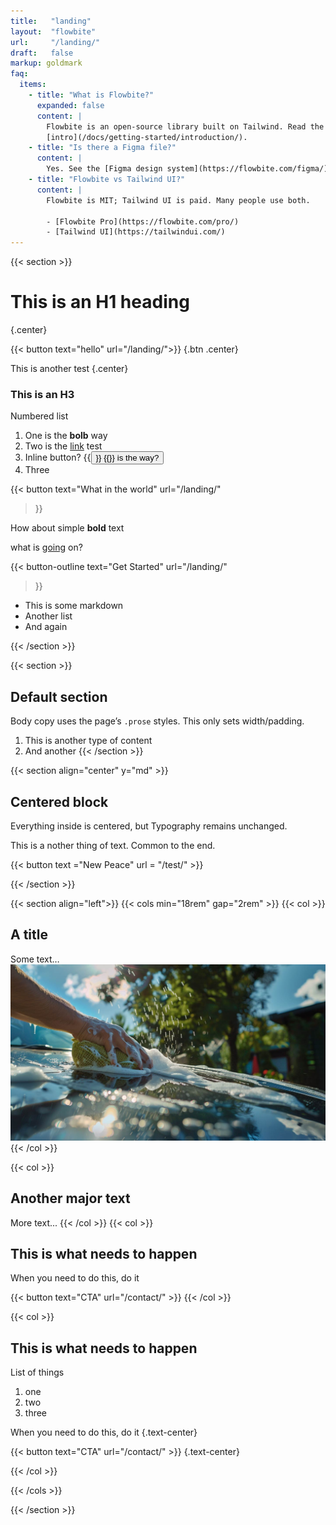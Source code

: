 ```yaml
---
title:   "landing"
layout:  "flowbite"
url:     "/landing/"
draft:   false
markup: goldmark
faq:
  items:
    - title: "What is Flowbite?"
      expanded: false
      content: |
        Flowbite is an open-source library built on Tailwind. Read the
        [intro](/docs/getting-started/introduction/).
    - title: "Is there a Figma file?"
      content: |
        Yes. See the [Figma design system](https://flowbite.com/figma/).
    - title: "Flowbite vs Tailwind UI?"
      content: |
        Flowbite is MIT; Tailwind UI is paid. Many people use both.

        - [Flowbite Pro](https://flowbite.com/pro/)
        - [Tailwind UI](https://tailwindui.com/)
---
```



{{< section >}}

# This is an H1 heading 
{.center}

{{< button text="hello" url="/landing/">}}
{.btn .center}

This is another test
{.center}

### This is an H3

Numbered list
1. One is the **bolb** way
2. Two is the [link](/test/) test
3. Inline button? {{<button>}} {{<button-outline text="Button" >}} is the way? 
4. Three

{{< button
    text="What in the world"
    url="/landing/"
>}}

How about simple **bold** text

what is [going]("https://rankutah.com") on?

{{< button-outline
    text="Get Started"
    url="/landing/"
>}}

- This is some markdown
- Another list
- And again


{{< /section >}}



{{< section >}}
## Default section
Body copy uses the page’s `.prose` styles. This only sets width/padding.
1. This is another type of content
2. And another
{{< /section >}}

{{< section align="center" y="md" >}}
## Centered block

Everything inside is centered, but Typography remains unchanged.

This is a nother thing of text. Common to the end. 

{{< button text ="New Peace" url = "/test/" >}}

{{< /section >}}

{{< section align="left">}}
{{< cols min="18rem" gap="2rem" >}}
  {{< col >}}  
  ## A title
  Some text…
  ![image](../media/carwash.jpg)
  {{< /col >}}
  
  {{< col >}}
  ## Another major text
  More text...
  {{< /col >}}
  {{< col >}}
  ## This is what needs to happen
  When you need to do this, do it
  
  {{< button text="CTA" url="/contact/" >}}
  {{< /col >}}

  {{< col >}}
  ## This is what needs to happen 

  List of things

  1. one
  2. two
  3. three
  



  When you need to do this, do it
  {.text-center} 
  
  
  {{< button text="CTA" url="/contact/" >}}
  {.text-center}

  {{< /col >}}

{{< /cols >}}

{{< /section >}}


